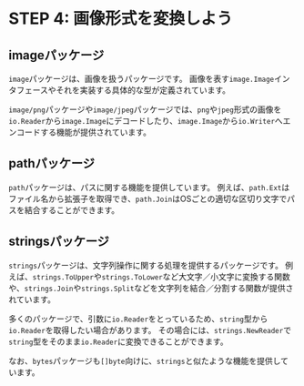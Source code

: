 # STEP 4: 画像形式を変換しよう

## imageパッケージ
`image`パッケージは、画像を扱うパッケージです。
画像を表す`image.Image`インタフェースやそれを実装する具体的な型が定義されています。

`image/png`パッケージや`image/jpeg`パッケージでは、`png`や`jpeg`形式の画像を`io.Reader`から`image.Image`にデコードしたり、`image.Image`から`io.Writer`へエンコードする機能が提供されています。


## pathパッケージ
`path`パッケージは、パスに関する機能を提供しています。
例えば、`path.Ext`はファイル名から拡張子を取得でき、`path.Join`はOSごとの適切な区切り文字でパスを結合することができます。

## stringsパッケージ
`strings`パッケージは、文字列操作に関する処理を提供するパッケージです。
例えば、`strings.ToUpper`や`strings.ToLower`など大文字／小文字に変換する関数や、`strings.Join`や`strings.Split`などを文字列を結合／分割する関数が提供されています。

多くのパッケージで、引数に`io.Reader`をとっているため、`string`型から`io.Reader`を取得したい場合があります。
その場合には、`strings.NewReader`で`string`型をそのまま`io.Reader`に変換できることができます。

なお、`bytes`パッケージも`[]byte`向けに、`strings`と似たような機能を提供しています。
